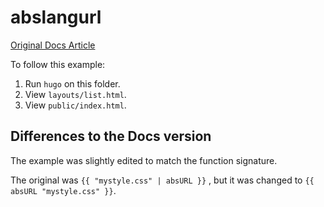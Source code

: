 # abslangurl

[Original Docs Article](https://gohugo.io/functions/absurl/)

To follow this example:
1. Run `hugo` on this folder.
2. View `layouts/list.html`.
3. View `public/index.html`.

## Differences to the Docs version

The example was slightly edited to match the function signature. 

The original was `{{ "mystyle.css" | absURL }}` , but it was changed to `{{ absURL "mystyle.css" }}`.